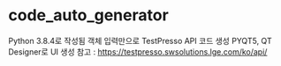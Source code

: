 # code_auto_generator
Python 3.8.4로 작성됨
객체 입력만으로 TestPresso API 코드 생성
PYQT5, QT Designer로 UI 생성
참고 : https://testpresso.swsolutions.lge.com/ko/api/
